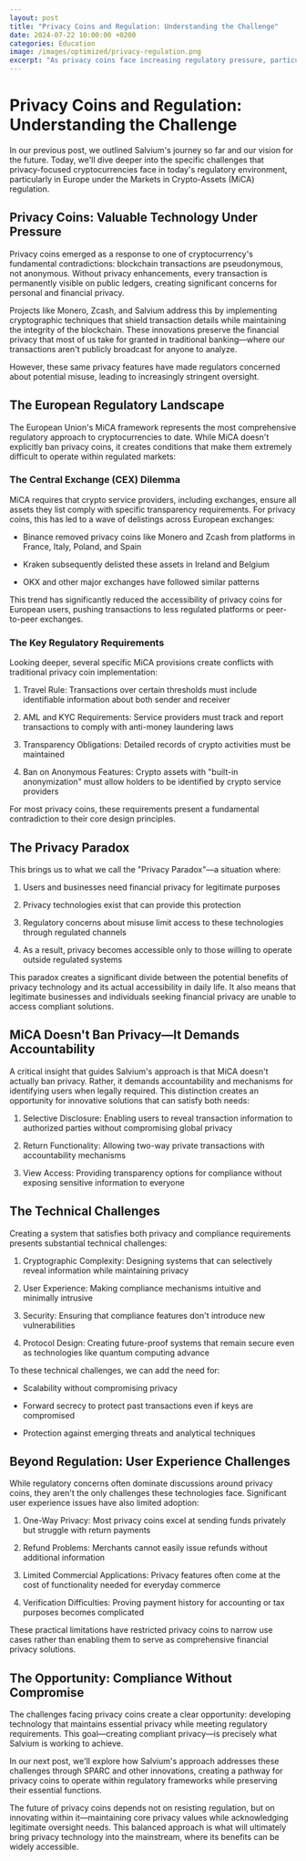 ```yaml
---
layout: post
title: "Privacy Coins and Regulation: Understanding the Challenge"
date: 2024-07-22 10:00:00 +0200
categories: Education
image: /images/optimized/privacy-regulation.png
excerpt: "As privacy coins face increasing regulatory pressure, particularly under MiCA, we explore the challenges and opportunities in creating compliant privacy solutions."
---
```



# Privacy Coins and Regulation: Understanding the Challenge

In our previous post, we outlined Salvium's journey so far and our vision for the future. Today, we'll dive deeper into the specific challenges that privacy-focused cryptocurrencies face in today's regulatory environment, particularly in Europe under the Markets in Crypto-Assets (MiCA) regulation.

## Privacy Coins: Valuable Technology Under Pressure

Privacy coins emerged as a response to one of cryptocurrency's fundamental contradictions: blockchain transactions are pseudonymous, not anonymous. Without privacy enhancements, every transaction is permanently visible on public ledgers, creating significant concerns for personal and financial privacy.

Projects like Monero, Zcash, and Salvium address this by implementing cryptographic techniques that shield transaction details while maintaining the integrity of the blockchain. These innovations preserve the financial privacy that most of us take for granted in traditional banking—where our transactions aren't publicly broadcast for anyone to analyze.

However, these same privacy features have made regulators concerned about potential misuse, leading to increasingly stringent oversight.

## The European Regulatory Landscape

The European Union's MiCA framework represents the most comprehensive regulatory approach to cryptocurrencies to date. While MiCA doesn't explicitly ban privacy coins, it creates conditions that make them extremely difficult to operate within regulated markets:

### The Central Exchange (CEX) Dilemma

MiCA requires that crypto service providers, including exchanges, ensure all assets they list comply with specific transparency requirements. For privacy coins, this has led to a wave of delistings across European exchanges:

-   Binance removed privacy coins like Monero and Zcash from platforms in France, Italy, Poland, and Spain
    
-   Kraken subsequently delisted these assets in Ireland and Belgium
    
-   OKX and other major exchanges have followed similar patterns
    

This trend has significantly reduced the accessibility of privacy coins for European users, pushing transactions to less regulated platforms or peer-to-peer exchanges.

### The Key Regulatory Requirements

Looking deeper, several specific MiCA provisions create conflicts with traditional privacy coin implementation:

1.  Travel Rule: Transactions over certain thresholds must include identifiable information about both sender and receiver
    
2.  AML and KYC Requirements: Service providers must track and report transactions to comply with anti-money laundering laws
    
3.  Transparency Obligations: Detailed records of crypto activities must be maintained
    
4.  Ban on Anonymous Features: Crypto assets with "built-in anonymization" must allow holders to be identified by crypto service providers
    

For most privacy coins, these requirements present a fundamental contradiction to their core design principles.

## The Privacy Paradox

This brings us to what we call the "Privacy Paradox"—a situation where:

1.  Users and businesses need financial privacy for legitimate purposes
    
2.  Privacy technologies exist that can provide this protection
    
3.  Regulatory concerns about misuse limit access to these technologies through regulated channels
    
4.  As a result, privacy becomes accessible only to those willing to operate outside regulated systems
    

This paradox creates a significant divide between the potential benefits of privacy technology and its actual accessibility in daily life. It also means that legitimate businesses and individuals seeking financial privacy are unable to access compliant solutions.

## MiCA Doesn't Ban Privacy—It Demands Accountability

A critical insight that guides Salvium's approach is that MiCA doesn't actually ban privacy. Rather, it demands accountability and mechanisms for identifying users when legally required. This distinction creates an opportunity for innovative solutions that can satisfy both needs:

1.  Selective Disclosure: Enabling users to reveal transaction information to authorized parties without compromising global privacy
    
2.  Return Functionality: Allowing two-way private transactions with accountability mechanisms
    
3.  View Access: Providing transparency options for compliance without exposing sensitive information to everyone
    

## The Technical Challenges

Creating a system that satisfies both privacy and compliance requirements presents substantial technical challenges:

1.  Cryptographic Complexity: Designing systems that can selectively reveal information while maintaining privacy
    
2.  User Experience: Making compliance mechanisms intuitive and minimally intrusive
    
3.  Security: Ensuring that compliance features don't introduce new vulnerabilities
    
4.  Protocol Design: Creating future-proof systems that remain secure even as technologies like quantum computing advance
    

To these technical challenges, we can add the need for:

-   Scalability without compromising privacy
    
-   Forward secrecy to protect past transactions even if keys are compromised
    
-   Protection against emerging threats and analytical techniques
    

## Beyond Regulation: User Experience Challenges

While regulatory concerns often dominate discussions around privacy coins, they aren't the only challenges these technologies face. Significant user experience issues have also limited adoption:

1.  One-Way Privacy: Most privacy coins excel at sending funds privately but struggle with return payments
    
2.  Refund Problems: Merchants cannot easily issue refunds without additional information
    
3.  Limited Commercial Applications: Privacy features often come at the cost of functionality needed for everyday commerce
    
4.  Verification Difficulties: Proving payment history for accounting or tax purposes becomes complicated
    

These practical limitations have restricted privacy coins to narrow use cases rather than enabling them to serve as comprehensive financial privacy solutions.

## The Opportunity: Compliance Without Compromise

The challenges facing privacy coins create a clear opportunity: developing technology that maintains essential privacy while meeting regulatory requirements. This goal—creating compliant privacy—is precisely what Salvium is working to achieve.

In our next post, we'll explore how Salvium's approach addresses these challenges through SPARC and other innovations, creating a pathway for privacy coins to operate within regulatory frameworks while preserving their essential functions.

The future of privacy coins depends not on resisting regulation, but on innovating within it—maintaining core privacy values while acknowledging legitimate oversight needs. This balanced approach is what will ultimately bring privacy technology into the mainstream, where its benefits can be widely accessible.